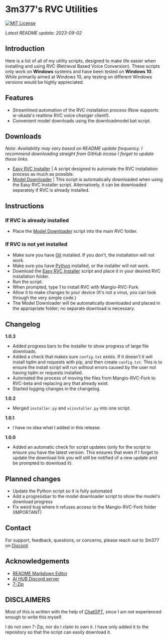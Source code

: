 # 3m377's RVC Utilities
[![MIT License](https://img.shields.io/badge/License-MIT-yellow.svg)](https://en.wikipedia.org/wiki/MIT_License)

*Latest README update: 2023-09-02*

## Introduction
Here is a list of all of my utility scripts, designed to make life easier when installing and using RVC (Retrieval Based Voice Conversion). These scripts only work on **Windows** systems and have been tested on **Windows 10**. While primarily aimed at Windows 10, any testing on different Windows versions would be highly appreciated.
## Features

- Streamlined automation of the RVC installation process (Now supports w-okada's realtime RVC voice changer client!).
- Convenient model downloads using the downloadmodel.bat script.
## Downloads

*Note: Availability may vary based on README update frequency. I recommend downloading straight from GitHub incase I forget to update these links.*

- [Easy RVC Installer](https://github.com/3m377/RVC-Utilities/releases/download/1.0.3/easy-install-rvc.bat) | A script designed to automate the RVC installation process as much as possible.
- [Model Downloader](https://github.com/3m377/RVC-Utilities/releases/download/1.0.3/downloadmodel.bat) | This script is automatically downloaded when using the Easy RVC Installer script. Alternatively, it can be downloaded separately if RVC is already installed.
## Instructions

### If RVC is already installed
- Place the [Model Downloader](https://github.com/3m377/RVC-Utilities/releases/download/1.0.3/downloadmodel.bat) script into the main RVC folder.

### If RVC is not yet installed
- Make sure you have [Git](https://git-scm.com/downloads) installed. If you don't, the installation will not work.
- Make sure you have [Python](https://www.python.org/downloads/) installed, or the installer will not work.
- Download the [Easy RVC Installer](https://github.com/3m377/RVC-Utilities/releases/download/1.0.3/easy-install-rvc.bat) script and place it in your desired RVC installation folder.
- Run the script.
- When prompted, type 1 to install RVC with Mangio-RVC-Fork.
- Allow it to make changes to your device (It's not a virus, you can look through the very simple code.)
- The Model Downloader will be automatically downloaded and placed in the appropriate folder; no separate download is necessary.
## Changelog
**1.0.3**
- Added progress bars to the installer to show progress of large file downloads.
- Added a check that makes sure `config.txt` exists. If it doesn't it will install tqdm and requests with pip, and then create `config.txt`. This is to ensure the install script will run without errors caused by the user not having tqdm or requests installed.
- Automated the process of moving the files from Mangio-RVC-Fork to RVC-beta and replacing any that already exist.
- Started logging changes in the changelog.

**1.0.2**
- Merged `installer.py` and `vcinstaller.py` into one script.

**1.0.1**
- I have no idea what I added in this release.

**1.0.0**
- Added an automatic check for script updates (only for the script to ensure you have the latest version. This ensures that even if I forget to update the download link you will still be notified of a new update and be prompted to download it).
## Planned changes
- Update the Python script so it is fully automated
- Add a progressbar to the model downloader script to show the model's download progress
- Fix weird bug where it refuses access to the Mangio-RVC-Fork folder (IMPORTANT)
## Contact

For support, feedback, questions, or concerns, please reach out to 3m377 on [Discord](https://discord.com).
## Acknowledgements

- [README Markdown Editor](https://readme.so/)
- [AI HUB Discord server](https://discord.com/invite/aihub/)
- [7-Zip](https://www.7-zip.org)
## DISCLAIMERS
Most of this is written with the help of [ChatGPT](https://chat.openai.com/), since I am not experienced enough to write this myself.

I do not own 7-Zip, nor do I claim to own it. I have only added it to the repository so that the script can easily download it.
